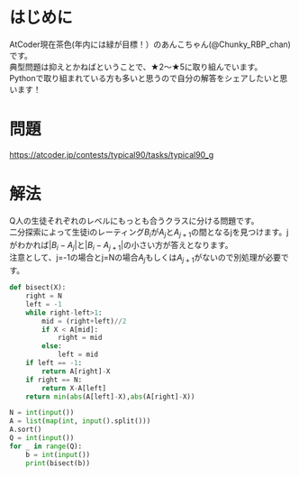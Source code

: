 # はじめに
AtCoder現在茶色(年内には緑が目標！）のあんこちゃん(@Chunky_RBP_chan)です。\
典型問題は抑えとかねばということで、★2〜★5に取り組んでいます。\
Pythonで取り組まれている方も多いと思うので自分の解答をシェアしたいと思います！

# 問題
https://atcoder.jp/contests/typical90/tasks/typical90_g

# 解法
Q人の生徒それぞれのレベルにもっとも合うクラスに分ける問題です。\
二分探索によって生徒iのレーティング$B_i$が$A_j$と$A_{j+1}$の間となるjを見つけます。jがわかれば$|B_i-A_j|$と$|B_i-A_{j+1}|$の小さい方が答えとなります。\
注意として、j=-1の場合とj=Nの場合$A_j$もしくは$A_{j+1}$がないので別処理が必要です。

```python
def bisect(X):
    right = N
    left = -1
    while right-left>1:
        mid = (right+left)//2
        if X < A[mid]:
            right = mid
        else:
            left = mid
    if left == -1:
        return A[right]-X
    if right == N:
        return X-A[left]
    return min(abs(A[left]-X),abs(A[right]-X))

N = int(input())
A = list(map(int, input().split()))
A.sort()
Q = int(input())
for _ in range(Q):
    b = int(input())
    print(bisect(b))
